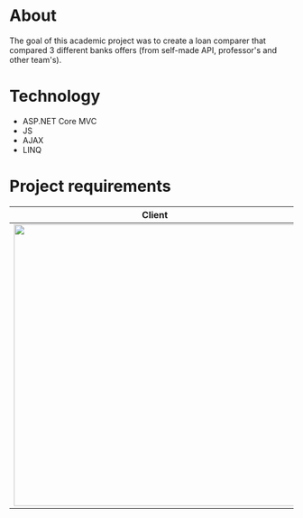 # About
The goal of this academic project was to create a loan comparer that compared 3 different banks offers (from self-made API, professor's and other team's).

# Technology
- ASP.NET Core MVC
- JS
- AJAX
- LINQ

# Project requirements
| Client  | Bank employee | 
| ------------- | ------------- |
| <img src="https://github.com/emusiaaa/LoanComparer/assets/115428064/5d0ed28e-c758-4a93-ac54-383514f4796d" width="500"/> | <img src="https://github.com/emusiaaa/LoanComparer/assets/115428064/dd7165f8-3bc3-4b9a-bec7-c1164c540ee3" width="300"/> |





